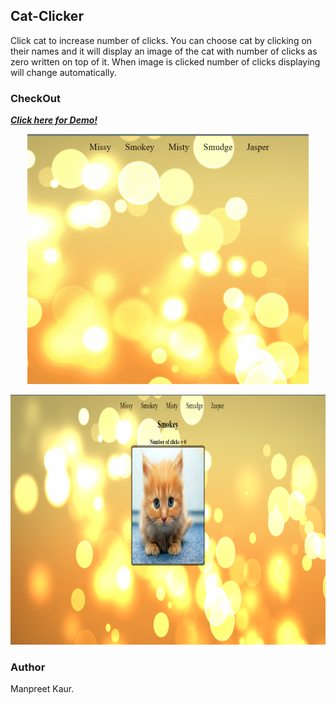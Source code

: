 ## Cat-Clicker
Click cat to increase number of clicks. You can choose cat by clicking on their names and it will display an image of the cat with number of clicks as zero written on top of it. When image is clicked number of clicks displaying will change automatically.

### CheckOut
*__[Click here for Demo!](https://mpreetkaur.github.io/Cat-Clicker/)__*

<p align="center"><img src="GIF.gif" width="450px" height="400px"></p>
<p align="center"><img src="Screenshot (14).png" width="750px" height="400px"></p>

### Author
Manpreet Kaur.


